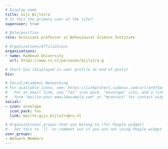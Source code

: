 ```yaml
---
# Display name
title: Gijs Bijlstra
# Is this the primary user of the site?
superuser: true

# Role/position
role: Associate professor in Behavioural Science Institute

# Organizations/Affiliations
organizations:
- name: Radboud University
  url: https://www.ru.nl/personen/bijlstra-g

# Short bio (displayed in user profile at end of posts)
bio: 

# Social/Academic Networking
# For available icons, see: https://linkprotect.cudasvc.com/url?a=https%3a%2f%2fsourcethemes.com%2facademic%2fdocs%2fpage-builder%2f%23icons&c=E,1,03Q55I8O6D-V-MsaI5i3Th7UvGHpRVj6l4dANOBXiQaBRckWF-Uxi40d1B8mh5T88rS8FWL6R2UVO5-e4mDAmzVU5C2FJcU0kEkb6Qi2tyc,&typo=1
#   For an email link, use "fas" icon pack, "envelope" icon, and a link in the
#   form "mailto:your-email@example.com" or "#contact" for contact widget.
social:
- icon: envelope
  icon_pack: fas
  link: mailto:gijs.bijlstra@ru.nl

# Organizational groups that you belong to (for People widget)
#   Set this to `[]` or comment out if you are not using People widget.
user_groups:
- Network Members
---
```


